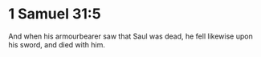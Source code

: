# 1 Samuel 31:5

And when his armourbearer saw that Saul was dead, he fell likewise upon his sword, and died with him.
